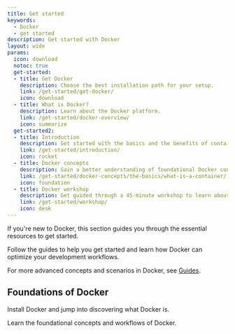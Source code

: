 ```yaml
---
title: Get started
keywords:
  - Docker
  - get started
description: Get started with Docker
layout: wide
params:
  icon: download
  notoc: true
  get-started:
  - title: Get Docker
    description: Choose the best installation path for your setup.
    link: /get-started/get-docker/
    icon: download
  - title: What is Docker?
    description: Learn about the Docker platform.
    link: /get-started/docker-overview/
    icon: summarize
  get-started2:
  - title: Introduction
    description: Get started with the basics and the benefits of containerizing your applications.
    link: /get-started/introduction/
    icon: rocket
  - title: Docker concepts
    description: Gain a better understanding of foundational Docker concepts.
    link: /get-started/docker-concepts/the-basics/what-is-a-container/
    icon: foundation
  - title: Docker workshop
    description: Get guided through a 45-minute workshop to learn about Docker.
    link: /get-started/workshop/
    icon: desk
---
```


If you're new to Docker, this section guides you through the essential resources to get started.

Follow the guides to help you get started and learn how Docker can optimize your development workflows. 

For more advanced concepts and scenarios in Docker, see [Guides](/guides/).

## Foundations of Docker

Install Docker and jump into discovering what Docker is. 

Learn the foundational concepts and workflows of Docker.

